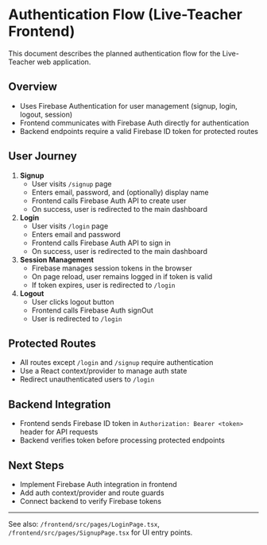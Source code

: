 # Authentication Flow (Live-Teacher Frontend)

This document describes the planned authentication flow for the Live-Teacher web application.

## Overview
- Uses Firebase Authentication for user management (signup, login, logout, session)
- Frontend communicates with Firebase Auth directly for authentication
- Backend endpoints require a valid Firebase ID token for protected routes

## User Journey
1. **Signup**
   - User visits `/signup` page
   - Enters email, password, and (optionally) display name
   - Frontend calls Firebase Auth API to create user
   - On success, user is redirected to the main dashboard
2. **Login**
   - User visits `/login` page
   - Enters email and password
   - Frontend calls Firebase Auth API to sign in
   - On success, user is redirected to the main dashboard
3. **Session Management**
   - Firebase manages session tokens in the browser
   - On page reload, user remains logged in if token is valid
   - If token expires, user is redirected to `/login`
4. **Logout**
   - User clicks logout button
   - Frontend calls Firebase Auth signOut
   - User is redirected to `/login`

## Protected Routes
- All routes except `/login` and `/signup` require authentication
- Use a React context/provider to manage auth state
- Redirect unauthenticated users to `/login`

## Backend Integration
- Frontend sends Firebase ID token in `Authorization: Bearer <token>` header for API requests
- Backend verifies token before processing protected endpoints

## Next Steps
- Implement Firebase Auth integration in frontend
- Add auth context/provider and route guards
- Connect backend to verify Firebase tokens

---
See also: `/frontend/src/pages/LoginPage.tsx`, `/frontend/src/pages/SignupPage.tsx` for UI entry points.
